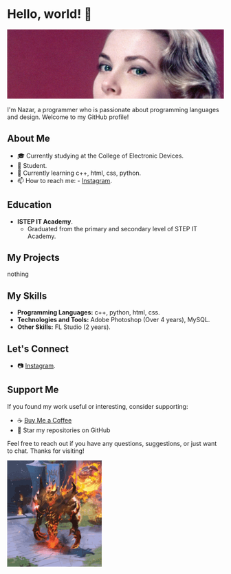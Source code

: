 # Hello, world! 👋
![Header Image](https://github.com/prodbysendwxve/prodbysendwxve/blob/main/hd-aspect-1499073090-gettyimages-71494788%20%D0%BA%D0%BE%D0%BF%D0%B8%D1%8F.jpg?raw=true)
 
<div style="background-image: url('');">
    I'm Nazar, a programmer who is passionate about programming languages and design. Welcome to my GitHub profile!

## About Me
- 🎓 Currently studying at the College of Electronic Devices.
- 💼 Student.
- 🌱 Currently learning c++, html, css, python.
- 📫 How to reach me: - [Instagram](https://www.instagram.com/sendwave6768/).

## Education

- **ISTEP IT Academy**.
  - Graduated from the primary and secondary level of STEP IT Academy.


## My Projects

nothing

## My Skills

- **Programming Languages:** c++, python, html, css.
- **Technologies and Tools:** Adobe Photoshop (Over 4 years), MySQL.
- **Other Skills:** FL Studio (2 years).

## Let's Connect

- 📷 [Instagram](https://www.instagram.com/sendwave6768/).

## Support Me

If you found my work useful or interesting, consider supporting:

- ☕ [Buy Me a Coffee](https://www.buymeacoffee.com/prodbysendwxve)
- 🌟 Star my repositories on GitHub

Feel free to reach out if you have any questions, suggestions, or just want to chat. Thanks for visiting!

![GIF](https://github.com/prodbysendwxve/prodbysendwxve/blob/main/shadow-fiend-dota2.gif?raw=true)
</div>


